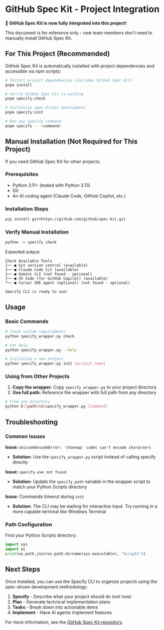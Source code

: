 # GitHub Spec Kit - Project Integration

**🎉 GitHub Spec Kit is now fully integrated into this project!**

This document is for reference only - new team members don't need to manually install GitHub Spec Kit.

## For This Project (Recommended)

GitHub Spec Kit is automatically installed with project dependencies and accessible via npm scripts:

```bash
# Install project dependencies (includes GitHub Spec Kit)
pnpm install

# Verify GitHub Spec Kit is working
pnpm specify:check

# Initialize spec-driven development
pnpm specify:init

# Run any specify command
pnpm specify -- <command>
```

## Manual Installation (Not Required for This Project)

If you need GitHub Spec Kit for other projects:

### Prerequisites

- Python 3.11+ (tested with Python 3.13)
- Git
- An AI coding agent (Claude Code, GitHub Copilot, etc.)

### Installation Steps

```bash
pip install git+https://github.com/github/spec-kit.git
```

### Verify Manual Installation

```bash
python -m specify check
```

Expected output:

```
Check Available Tools
├── ● Git version control (available)
├── ● Claude Code CLI (available)
├── ● Gemini CLI (not found - optional)
├── ● VS Code (for GitHub Copilot) (available)
└── ● Cursor IDE agent (optional) (not found - optional)

Specify CLI is ready to use!
```

## Usage

### Basic Commands

```bash
# Check system requirements
python specify_wrapper.py check

# Get help
python specify_wrapper.py --help

# Initialize a new project
python specify_wrapper.py init [project_name]
```

### Using from Other Projects

1. **Copy the wrapper:** Copy `specify_wrapper.py` to your project directory
2. **Use full path:** Reference the wrapper with full path from any directory

```bash
# From any directory
python E:\path\to\specify_wrapper.py [command]
```

## Troubleshooting

### Common Issues

**Issue:** `UnicodeEncodeError: 'charmap' codec can't encode characters`

- **Solution:** Use the `specify_wrapper.py` script instead of calling specify directly

**Issue:** `specify.exe not found`

- **Solution:** Update the `specify_path` variable in the wrapper script to match your Python Scripts directory

**Issue:** Commands timeout during `init`

- **Solution:** The CLI may be waiting for interactive input. Try running in a more capable terminal like Windows Terminal

### Path Configuration

Find your Python Scripts directory:

```python
import sys
import os
print(os.path.join(os.path.dirname(sys.executable), "Scripts"))
```

## Next Steps

Once installed, you can use the Specify CLI to organize projects using the spec-driven development methodology:

1. **Specify** - Describe what your project should do (not how)
2. **Plan** - Generate technical implementation plans
3. **Tasks** - Break down into actionable items
4. **Implement** - Have AI agents implement features

For more information, see the [GitHub Spec Kit repository](https://github.com/github/spec-kit).
